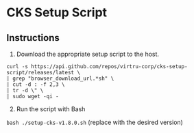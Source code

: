 # CKS Setup Script

## Instructions

1. Download the appropriate setup script to the host.

```
curl -s https://api.github.com/repos/virtru-corp/cks-setup-script/releases/latest \
| grep "browser_download_url.*sh" \
| cut -d : -f 2,3 \
| tr -d \" \
| sudo wget -qi -
```

2. Run the script with Bash

`bash ./setup-cks-v1.8.0.sh` (replace with the desired version)
